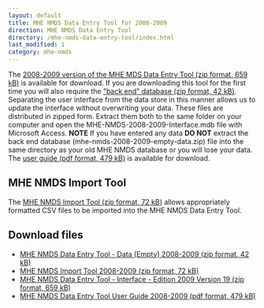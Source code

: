 ```yaml
---
layout: default
title: MHE NMDS Data Entry Tool for 2008-2009
direction: MHE NMDS Data Entry Tool
directory: /mhe-nmds-data-entry-tool/index.html
last_modified: 1
category: mhe-nmds
---
```


The [2008-2009 version of the MHE MDS Data Entry Tool (zip format, 659 kB)][interface-href] is available for download.
If you are downloading this tool for the first time you will also require the ["back end" database (zip format, 42 kB)][emptydata-href]. Separating the user interface from the data store in this manner allows us to update the interface without overwriting your data.
These files are distributed in zipped form. Extract them both to the same folder on your computer and open the MHE-NMDS-2008-2009-Interface.mdb file with Microsoft Access.
**NOTE** If you have entered any data **DO NOT** extract the back end database (mhe-nmds-2008-2009-empty-data.zip) file into the same directory as your old MHE NMDS database or you will lose your data.
The [user guide (pdf format, 479 kB)][userguide-href] is available for download.
## MHE NMDS Import Tool
The [MHE NMDS Import Tool (zip format, 72 kB)][importer-href] allows appropriately formatted CSV files to be imported into the MHE NMDS Data Entry Tool.
## Download files
* [MHE NMDS Data Entry Tool - Data (Empty) 2008-2009 (zip format, 42 kB)][emptydata-href]
* [MHE NMDS Import Tool 2008-2009 (zip format, 72 kB)][importer-href]
* [MHE NMDS Data Entry Tool - Interface - Edition 2009 Version 19 (zip format, 659 kB)][interface-href]
* [MHE NMDS Data Entry Tool User Guide 2008-2009 (pdf format, 479 kB)][userguide-href]

[interface-href]: /site/assets/files/1015/mhe-nmds-2008-2009-interface.zip
[emptydata-href]: /site/assets/files/1015/mhe-nmds-2008-2009-empty-data.zip
[userguide-href]: /site/assets/files/1015/mhe-nmds-2008-2009-de-tool-user-guide.pdf
[importer-href]: /site/assets/files/1015/mhe-nmds-2008-2009-importer.zip

